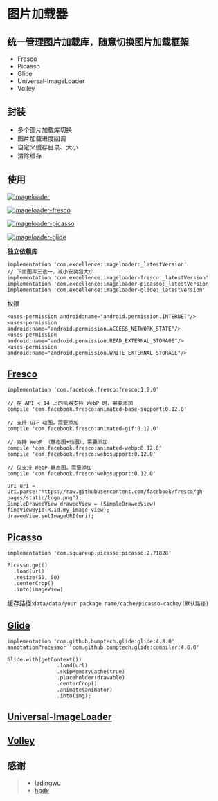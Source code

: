 # 图片加载器

## 统一管理图片加载库，随意切换图片加载框架

* Fresco
* Picasso
* Glide
* Universal-ImageLoader
* Volley

## 封装

* 多个图片加载库切换
* 图片加载进度回调
* 自定义缓存目录、大小
* 清除缓存

## 使用

[![imageloader][icon_imageloader]][imageloader]

[![imageloader-fresco][icon_imageloader-fresco]][imageloader-fresco]

[![imageloader-picasso][icon_imageloader-picasso]][imageloader-picasso]

[![imageloader-glide][icon_imageloader-glide]][imageloader-glide]


**独立依赖库**
```
implementation 'com.excellence:imageloader:_latestVersion'
// 下面图库三选一，减小安装包大小
implementation 'com.excellence:imageloader-fresco:_latestVersion'
implementation 'com.excellence:imageloader-picasso:_latestVersion'
implementation 'com.excellence:imageloader-glide:_latestVersion'
```

权限
```
<uses-permission android:name="android.permission.INTERNET"/>
<uses-permission android:name="android.permission.ACCESS_NETWORK_STATE"/>
<uses-permission android:name="android.permission.READ_EXTERNAL_STORAGE"/>
<uses-permission android:name="android.permission.WRITE_EXTERNAL_STORAGE"/>
```

## [Fresco](https://github.com/facebook/fresco/)

```
implementation 'com.facebook.fresco:fresco:1.9.0'

// 在 API < 14 上的机器支持 WebP 时，需要添加
compile 'com.facebook.fresco:animated-base-support:0.12.0'

// 支持 GIF 动图，需要添加
compile 'com.facebook.fresco:animated-gif:0.12.0'

// 支持 WebP （静态图+动图），需要添加
compile 'com.facebook.fresco:animated-webp:0.12.0'
compile 'com.facebook.fresco:webpsupport:0.12.0'

// 仅支持 WebP 静态图，需要添加
compile 'com.facebook.fresco:webpsupport:0.12.0'
```

```
Uri uri = Uri.parse("https://raw.githubusercontent.com/facebook/fresco/gh-pages/static/logo.png");
SimpleDraweeView draweeView = (SimpleDraweeView) findViewById(R.id.my_image_view);
draweeView.setImageURI(uri);
```


## [Picasso](https://github.com/square/picasso)

```
implementation 'com.squareup.picasso:picasso:2.71828'
```

```
Picasso.get()
  .load(url)
  .resize(50, 50)
  .centerCrop()
  .into(imageView)
```

缓存路径:`data/data/your package name/cache/picasso-cache/(默认路径)`

## [Glide](https://github.com/bumptech/glide/)

```
implementation 'com.github.bumptech.glide:glide:4.8.0'
annotationProcessor 'com.github.bumptech.glide:compiler:4.8.0'
```

```
Glide.with(getContext())
                .load(url)
                .skipMemoryCache(true)
                .placeholder(drawable)
                .centerCrop()
                .animate(animator)
                .into(img);
```

## [Universal-ImageLoader](https://github.com/nostra13/Android-Universal-Image-Loader)



## [Volley](https://github.com/google/volley/)


## 感谢

> - [ladingwu][ladingwu]
> - [hpdx][hpdx]


<!-- 引用网站链接 -->

[imageloader]:https://bintray.com/veizhang/maven/imageloader/_latestVersion "imageloader"
[imageloader-fresco]:https://bintray.com/veizhang/maven/imageloader-fresco/_latestVersion "imageloader-fresco"
[imageloader-picasso]:https://bintray.com/veizhang/maven/imageloader-picasso/_latestVersion "imageloader-picasso"
[imageloader-glide]:https://bintray.com/veizhang/maven/imageloader-glide/_latestVersion "imageloader-glide"
[ladingwu]:https://github.com/ladingwu/ImageLoaderFramework
[hpdx]:https://github.com/hpdx/fresco-helper

<!-- 图片链接 -->

[icon_imageloader]:https://api.bintray.com/packages/veizhang/maven/imageloader/images/download.svg
[icon_imageloader-fresco]:https://api.bintray.com/packages/veizhang/maven/imageloader-fresco/images/download.svg
[icon_imageloader-picasso]:https://api.bintray.com/packages/veizhang/maven/imageloader-picasso/images/download.svg
[icon_imageloader-glide]:https://api.bintray.com/packages/veizhang/maven/imageloader-glide/images/download.svg


<!--

1.options也选用策略模式

2.创建图片选择器

-->